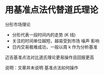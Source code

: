 # 用基准点法代替道氏理论

分形市场理论

- 分形代表一段时间内的走势 (K 线)
- 关注的时间单位越短，越易受到市场 噪声 影响
- 日内交易极难成功，一般以周 k 作为分析基准

迈吉基准点法对比道氏理论更易操作且回报更高

说明：文章并未说明 基准点法如何操作
